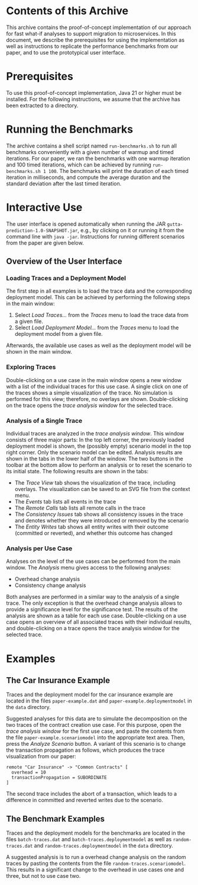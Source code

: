 # Contents of this Archive
This archive contains the proof-of-concept implementation of our approach for fast what-if analyses to support migration to microservices.
In this document, we describe the prerequisites for using the implementation as well as instructions to replicate the performance benchmarks from our paper, and to use the prototypical user interface.

# Prerequisites
To use this proof-of-concept implementation, Java 21 or higher must be installed.
For the following instructions, we assume that the archive has been extracted to a directory.

# Running the Benchmarks
The archive contains a shell script named `run-benchmarks.sh` to run all benchmarks conveniently with a given number of warmup and timed iterations.
For our paper, we ran the benchmarks with one warmup iteration and 100 timed iterations, which can be achieved by running `run-benchmarks.sh 1 100`.
The benchmarks will print the duration of each timed iteration in milliseconds, and compute the average duration and the standard deviation after the last timed iteration.

# Interactive Use
The user interface is opened automatically when running the JAR `gutta-prediction-1.0-SNAPSHOT.jar`, e.g., by clicking on it or running it from the command line with `java -jar`.
Instructions for running different scenarios from the paper are given below.

## Overview of the User Interface

### Loading Traces and a Deployment Model
The first step in all examples is to load the trace data and the corresponding deployment model.
This can be achieved by performing the following steps in the main window:

1. Select *Load Traces...* from the *Traces* menu to load the trace data from a given file.
2. Select *Load Deployment Model...* from the *Traces* menu to load the deployment model from a given file.

Afterwards, the available use cases as well as the deployment model will be shown in the main window.

### Exploring Traces
Double-clicking on a use case in the main window opens a new window with a list of the individual traces for this use case.
A single click on one of the traces shows a simple visualization of the trace.
No simulation is performed for this view; therefore, no overlays are shown.
Double-clicking on the trace opens the *trace analysis window* for the selected trace.

### Analysis of a Single Trace
Individual traces are analyzed in the *trace analysis window*.
This window consists of three major parts:
In the top left corner, the previously loaded deployment model is shown, the (possibly empty) scenario model in the top right corner.
Only the scenario model can be edited.
Analysis results are shown in the tabs in the lower half of the window.
The two buttons in the toolbar at the bottom allow to perform an analysis or to reset the scenario to its initial state.
The following results are shown in the tabs:

- The *Trace View* tab shows the visualization of the trace, including overlays. The visualization can be saved to an SVG file from the context menu.
- The *Events* tab lists all events in the trace
- The *Remote Calls* tab lists all remote calls in the trace
- The *Consistency Issues* tab shows all consistency issues in the trace and denotes whether they were introduced or removed by the scenario
- The *Entity Writes* tab shows all entity writes with their outcome (committed or reverted), and whether this outcome has changed

### Analysis per Use Case
Analyses on the level of the use cases can be performed from the main window.
The *Analysis* menu gives access to the following analyses:

- Overhead change analysis
- Consistency change analysis

Both analyses are performed in a similar way to the analysis of a single trace.
The only exception is that the overhead change analysis allows to provide a significance level for the significance test.
The results of the analysis are shown as a table for each use case.
Double-clicking on a use case opens an overview of all associated traces with their individual results, and double-clicking on a trace opens the trace analysis window for the selected trace.

# Examples

## The Car Insurance Example
Traces and the deployment model for the car insurance example are located in the files `paper-example.dat` and `paper-example.deploymentmodel` in the `data` directory.

Suggested analyses for this data are to simulate the decomposition on the two traces of the contract creation use case.
For this purpose, open the *trace analysis window* for the first use case, and paste the contents from the file `paper-example.scenariomodel` into the appropriate text area.
Then, press the *Analyze Scenario* button.
A variant of this scenario is to change the transaction propagation as follows, which produces the trace visualization from our paper:

```
remote "Car Insurance" -> "Common Contracts" [
  overhead = 10
  transactionPropagation = SUBORDINATE
]
```

The second trace includes the abort of a transaction, which leads to a difference in committed and reverted writes due to the scenario.

## The Benchmark Examples
Traces and the deployment models for the benchmarks are located in the files `batch-traces.dat` and `batch-traces.deploymentmodel` as well as `random-traces.dat` and `random-traces.deploymentmodel` in the `data` directory.

A suggested analysis is to run a overhead change analysis on the random traces by pasting the contents from the file `random-traces.scenariomodel`.
This results in a significant change to the overhead in use cases one and three, but not to use case two.